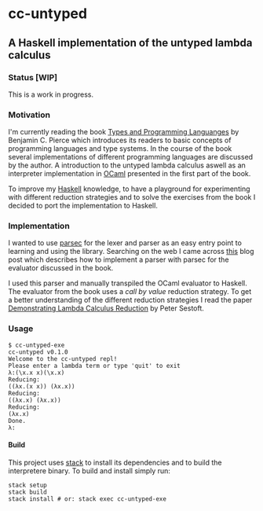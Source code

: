 # cc-untyped
## A Haskell implementation of the untyped lambda calculus

### Status [WIP]

This is a work in progress.

### Motivation

I'm currently reading the book
[Types and Programming Languanges](https://www.cis.upenn.edu/~bcpierce/tapl/index.html "Types and Programming Languanges")
by Benjamin C. Pierce which introduces its readers to basic concepts of
programming languages and type systems. In the course of the book several
implementations of different programming languages are discussed by the author.
A introduction to the untyped lambda calculus aswell as an interpreter
implementation in [OCaml](https://ocaml.org/ "OCaml") presented in the first
part of the book.

To improve my [Haskell](https://www.haskell.org/ "Haskell") knowledge, to have
a playground for experimenting with different reduction strategies and to solve
the exercises from the book I decided to port the implementation to Haskell.

### Implementation

I wanted to use [parsec](https://hackage.haskell.org/package/parsec) for the
lexer and parser as an easy entry point to learning and using the library.
Searching on the web I came across
[this](http://mattwetmore.me/posts/parsing-combinators-with-parser-combinators.html)
blog post which describes how to implement a parser with parsec for the
evaluator discussed in the book.

I used this parser and manually transpiled the OCaml evaluator to Haskell. The
evaluator from the book uses a *call by value* reduction strategy. To get a
better understanding of the different reduction strategies I read the paper
[Demonstrating Lambda Calculus Reduction](http://www.itu.dk/people/sestoft/papers/sestoft-lamreduce.pdf)
by Peter Sestoft.

### Usage

```
$ cc-untyped-exe
cc-untyped v0.1.0
Welcome to the cc-untyped repl!
Please enter a lambda term or type 'quit' to exit
λ:(\x.x x)(\x.x)
Reducing:
((λx.(x x)) (λx.x))
Reducing:
((λx.x) (λx.x))
Reducing:
(λx.x)
Done.
λ:
```

#### Build

This project uses [stack](http://haskellstack.org "The Haskell Tool Stack") to
install its dependencies and to build the interpretere binary. To build and
install simply run:
```
stack setup
stack build
stack install # or: stack exec cc-untyped-exe
```
